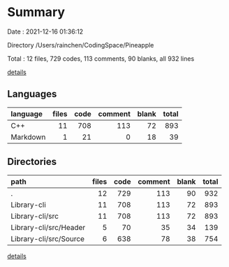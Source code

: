 # Summary

Date : 2021-12-16 01:36:12

Directory /Users/rainchen/CodingSpace/Pineapple

Total : 12 files,  729 codes, 113 comments, 90 blanks, all 932 lines

[details](details.md)

## Languages
| language | files | code | comment | blank | total |
| :--- | ---: | ---: | ---: | ---: | ---: |
| C++ | 11 | 708 | 113 | 72 | 893 |
| Markdown | 1 | 21 | 0 | 18 | 39 |

## Directories
| path | files | code | comment | blank | total |
| :--- | ---: | ---: | ---: | ---: | ---: |
| . | 12 | 729 | 113 | 90 | 932 |
| Library-cli | 11 | 708 | 113 | 72 | 893 |
| Library-cli/src | 11 | 708 | 113 | 72 | 893 |
| Library-cli/src/Header | 5 | 70 | 35 | 34 | 139 |
| Library-cli/src/Source | 6 | 638 | 78 | 38 | 754 |

[details](details.md)